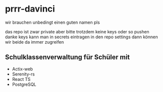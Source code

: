 # prrr-davinci
wir brauchen unbedingt einen guten namen pls

das repo ist zwar private aber bitte trotzdem keine keys oder so pushen danke
keys kann man in secrets eintragen in den repo settings dann können wir beide da immer zugreifen

## Schulklassenverwaltung für Schüler mit
* Actix-web
* Serenity-rs
* React TS
* PostgreSQL
